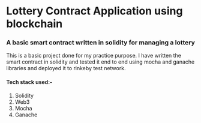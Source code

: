 # Lottery Contract Application using blockchain

### A basic smart contract written in solidity for managing a lottery

This is a basic project done for my practice purpose. I have written the smart contract in solidity and tested it end to end using mocha and ganache libraries and deployed it to rinkeby test network.

#### Tech stack used:-

1. Solidity
2. Web3
3. Mocha
4. Ganache

